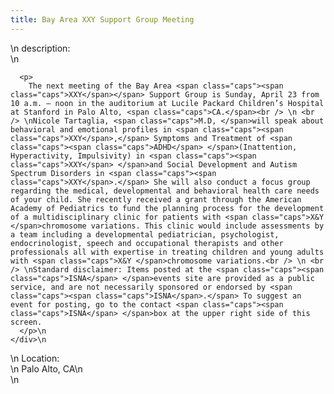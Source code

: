 ```yaml
---
title: Bay Area XXY Support Group Meeting
---
```


<div class="flexinode-body flexinode-2">
  <div class="flexinode-textarea-1">
    <div class="form-item">
      \n <label>description:</label><br /> \n 
      
      <p>
        The next meeting of the Bay Area <span class="caps"><span class="caps">XXY</span></span> Support Group is Sunday, April 23 from 10 a.m. – noon in the auditorium at Lucile Packard Children’s Hospital at Stanford in Palo Alto, <span class="caps">CA.</span><br /> \n <br /> \nNicole Tartaglia, <span class="caps">M.D, </span>will speak about behavioral and emotional profiles in <span class="caps"><span class="caps">XXY</span>,</span> Symptoms and Treatment of <span class="caps"><span class="caps">ADHD</span> </span>(Inattention, Hyperactivity, Impulsivity) in <span class="caps"><span class="caps">XXY</span> </span>and Social Development and Autism Spectrum Disorders in <span class="caps"><span class="caps">XXY</span>.</span> She will also conduct a focus group regarding the medical, developmental and behavioral health care needs of your child. She recently received a grant through the American Academy of Pediatrics to fund the planning process for the development of a multidisciplinary clinic for patients with <span class="caps">X&Y </span>chromosome variations. This clinic would include assessments by a team including a developmental pediatrician, psychologist, endocrinologist, speech and occupational therapists and other professionals all with expertise in treating children and young adults with <span class="caps">X&Y </span>chromosome variations.<br /> \n <br /> \nStandard disclaimer: Items posted at the <span class="caps"><span class="caps">ISNA</span> </span>events site are provided as a public service, and are not necessarily sponsored or endorsed by <span class="caps"><span class="caps">ISNA</span>.</span> To suggest an event for posting, go to the contact <span class="caps"><span class="caps">ISNA</span> </span>box at the upper right side of this screen.
      </p>\n
    </div>\n
  </div>
  
  <div class="flexinode-textfield-2">
    <div class="form-item">
      \n <label>Location:</label><br /> \n Palo Alto, CA\n
    </div>\n
  </div>
</div>